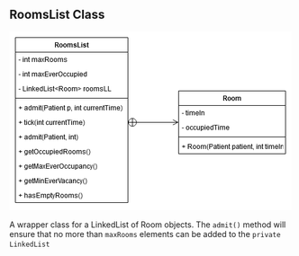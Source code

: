 ## RoomsList Class ##
![RoomsList Class UML](RoomList-UML.png)

A wrapper class for a LinkedList of Room objects. The `admit()` method will ensure that no more than `maxRooms` elements can be added to the `private LinkedList`